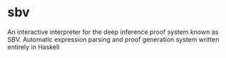 # sbv

An interactive interpreter for the deep inference proof system known as SBV. Automatic expression parsing and proof generation system written entirely in Haskell
